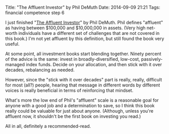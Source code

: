 Title: "The Affluent Investor" by Phil DeMuth
Date: 2014-09-09 21:21
Tags: financial competence step 6

I just finished "[The Affluent
Investor](http://www.amazon.com/Affluent-Investor-Phil-DeMuth-ebook/dp/B00BCK171S)"
by Phil DeMuth. Phil defines "affluent" as having between $100,000 and
$10,000,000 in assets. (Very high net-worth individuals have a
different set of challenges that are not covered in this book.) I'm not
yet affluent by this definition, but still found the book very useful.

At some point, all investment books start blending together. Ninety
percent of the advice is the same: invest in broadly-diversified,
low-cost, passively-managed index funds. Decide on your allocation, and
then stick with it over decades, rebalancing as needed.

However, since the "stick with it over decades" part is really, really,
difficult for most (all?) people, hearing that message in different
words by different voices is really beneficial in terms of reinforcing
that mindset.

What's more the low end of Phil's "affluent" scale is a reasonable goal
for anyone with a good job and a determination to save, so I think this
book really could be valuable for just about anyone. (Although, unless
you're affluent now, it shouldn't be the first book on investing you
read.)

All in all, definitely a recommended-read.

